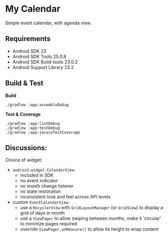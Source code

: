 # My Calendar
Simple event calendar, with agenda view.

## Requirements
* Android SDK 23
* Android SDK Tools 25.0.8
* Android SDK Build-tools 23.0.2
* Android Support Library 23.2

## Build & Test

**Build**

    ./gradlew :app:assembleDebug

**Test & Coverage**

    ./gradlew :app:lintDebug
    ./gradlew :app:testDebug
    ./gradlew :app:jacocoTestCoverage

## Discussions:

Choice of widget:

* `android.widget.CalendarView`:
  * included in SDK
  * no event indicator
  * no month change listener
  * no state restoration
  * inconsistent look and feel across API levels
* custom `EventCalendarView`:
  * use a `RecyclerView` with `GridLayoutManager` (or `GridView`) to display a grid of days in month
  * use a `ViewPager` to allow swiping between months, make it 'circular' to minimize pages required
  * override `ViewPager.onMeasure()` to allow its height to wrap content